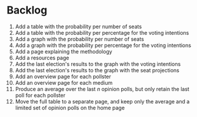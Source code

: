 # Backlog

1. Add a table with the probability per number of seats
1. Add a table with the probability per percentage for the voting intentions
1. Add a graph with the probability per number of seats
1. Add a graph with the probability per percentage for the voting intentions
1. Add a page explaining the methodology
1. Add a resources page
1. Add the last election's results to the graph with the voting intentions
1. Add the last election's results to the graph with the seat projections
1. Add an overview page for each pollster
1. Add an overview page for each medium
1. Produce an average over the last *n* opinion polls, but only retain the last
   poll for each pollster
1. Move the full table to a separate page, and keep only the average and a
   limited set of opinion polls on the home page
